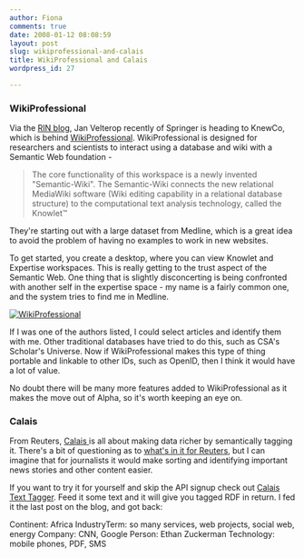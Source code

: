 ```yaml
---
author: Fiona
comments: true
date: 2008-01-12 08:08:59
layout: post
slug: wikiprofessional-and-calais
title: WikiProfessional and Calais
wordpress_id: 27

---
```


### WikiProfessional


Via the [RIN blog](http://www.rin.ac.uk/node/377), Jan Velterop recently of Springer is heading to KnewCo, which is behind [WikiProfessional](http://www.wikiprofessional.org/portal/). WikiProfessional is designed for researchers and scientists to interact using a database and wiki with a Semantic Web foundation -


> The core functionality of          this workspace is a newly invented "Semantic-Wiki".         The Semantic-Wiki connects the new relational MediaWiki software (Wiki editing          capability in a relational database structure) to the computational text analysis          technology, called the Knowlet™


They're starting out with a large dataset from Medline, which is a great idea to avoid the problem of having no examples to work in new websites.

To get started, you create a desktop, where you can view Knowlet and Expertise workspaces. This is really getting to the trust aspect of the Semantic Web. One thing that is slightly disconcerting is being confronted with another self in the expertise space - my name is a fairly common one, and the system tries to find me in Medline.

[![WikiProfessional](http://farm4.static.flickr.com/3077/2326950289_ec20ea435e.jpg)](http://www.flickr.com/photos/blisspix/2326950289/)

If I was one of the authors listed, I could select articles and identify them with me. Other traditional databases have tried to do this, such as CSA's Scholar's Universe. Now if WikiProfessional makes this type of thing portable and linkable to other IDs, such as OpenID, then I think it would have a lot of value.

No doubt there will be many more features added to WikiProfessional as it makes the move out of Alpha, so it's worth keeping an eye on.


### Calais


From Reuters, [Calais ](http://www.opencalais.com/)is all about making data richer by semantically tagging it.  There's a bit of questioning as to [what's in it for Reuters](http://www.readwriteweb.com/archives/reuters_calais.php), but I can imagine that for journalists it would make sorting and identifying important news stories and other content easier.

If you want to try it for yourself and skip the API signup check out [Calais Text Tagger](http://autotagger.opensynapse.net/). Feed it some text and it will give you tagged RDF in return. I fed it the last post on the blog, and got back:

Continent: Africa
IndustryTerm: so many services, web projects, social web, energy
Company: CNN, Google
Person: Ethan Zuckerman
Technology: mobile phones, PDF, SMS
